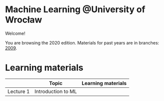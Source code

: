 # Machine Learning @University of Wrocław

Welcome!

You are browsing the 2020 edition. Materials for past years are in branches: [2009](https://github.com/janchorowski/ml_uwr/tree/fall2019).

# Learning materials
|            | Topic                                     | Learning materials                                                                                                                                                           |
|------------|-------------------------------------------|------------------------------------------------------------------------------------------------------------------------------------------------------------------------------|
| Lecture 1  | Introduction to ML                        |                                                                                                                              |


